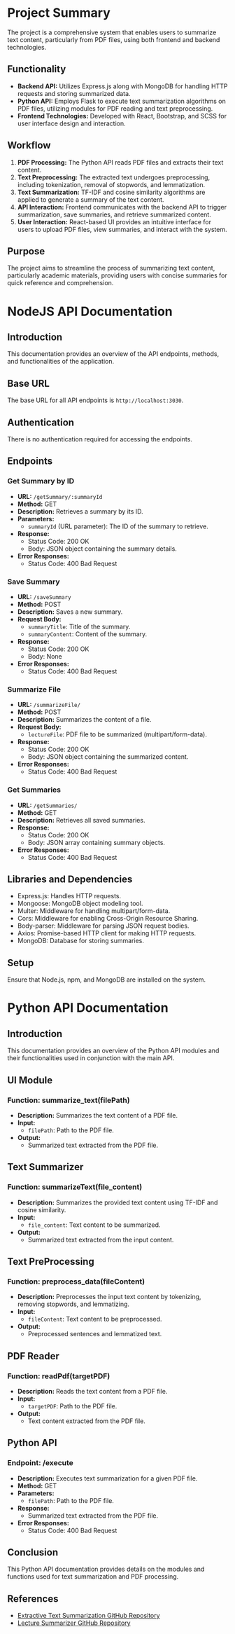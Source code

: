 # Project Summary

The project is a comprehensive system that enables users to summarize text content, particularly from PDF files, using both frontend and backend technologies.

## Functionality

- **Backend API:** Utilizes Express.js along with MongoDB for handling HTTP requests and storing summarized data.
- **Python API:** Employs Flask to execute text summarization algorithms on PDF files, utilizing modules for PDF reading and text preprocessing.
- **Frontend Technologies:** Developed with React, Bootstrap, and SCSS for user interface design and interaction.

## Workflow

1. **PDF Processing:** The Python API reads PDF files and extracts their text content.
2. **Text Preprocessing:** The extracted text undergoes preprocessing, including tokenization, removal of stopwords, and lemmatization.
3. **Text Summarization:** TF-IDF and cosine similarity algorithms are applied to generate a summary of the text content.
4. **API Interaction:** Frontend communicates with the backend API to trigger summarization, save summaries, and retrieve summarized content.
5. **User Interaction:** React-based UI provides an intuitive interface for users to upload PDF files, view summaries, and interact with the system.

## Purpose
The project aims to streamline the process of summarizing text content, particularly academic materials, providing users with concise summaries for quick reference and comprehension.

# NodeJS API Documentation

## Introduction

This documentation provides an overview of the API endpoints, methods, and functionalities of the application.

## Base URL

The base URL for all API endpoints is `http://localhost:3030`.

## Authentication

There is no authentication required for accessing the endpoints.

## Endpoints

### Get Summary by ID

- **URL:** `/getSummary/:summaryId`
- **Method:** GET
- **Description:** Retrieves a summary by its ID.
- **Parameters:**
  - `summaryId` (URL parameter): The ID of the summary to retrieve.
- **Response:**
  - Status Code: 200 OK
  - Body: JSON object containing the summary details.
- **Error Responses:**
  - Status Code: 400 Bad Request

### Save Summary

- **URL:** `/saveSummary`
- **Method:** POST
- **Description:** Saves a new summary.
- **Request Body:**
  - `summaryTitle`: Title of the summary.
  - `summaryContent`: Content of the summary.
- **Response:**
  - Status Code: 200 OK
  - Body: None
- **Error Responses:**
  - Status Code: 400 Bad Request

### Summarize File

- **URL:** `/summarizeFile/`
- **Method:** POST
- **Description:** Summarizes the content of a file.
- **Request Body:**
  - `lectureFile`: PDF file to be summarized (multipart/form-data).
- **Response:**
  - Status Code: 200 OK
  - Body: JSON object containing the summarized content.
- **Error Responses:**
  - Status Code: 400 Bad Request

### Get Summaries

- **URL:** `/getSummaries/`
- **Method:** GET
- **Description:** Retrieves all saved summaries.
- **Response:**
  - Status Code: 200 OK
  - Body: JSON array containing summary objects.
- **Error Responses:**
  - Status Code: 400 Bad Request

## Libraries and Dependencies

- Express.js: Handles HTTP requests.
- Mongoose: MongoDB object modeling tool.
- Multer: Middleware for handling multipart/form-data.
- Cors: Middleware for enabling Cross-Origin Resource Sharing.
- Body-parser: Middleware for parsing JSON request bodies.
- Axios: Promise-based HTTP client for making HTTP requests.
- MongoDB: Database for storing summaries.

## Setup

Ensure that Node.js, npm, and MongoDB are installed on the system.

# Python API Documentation

## Introduction

This documentation provides an overview of the Python API modules and their functionalities used in conjunction with the main API.

## UI Module

### Function: summarize_text(filePath)

- **Description:** Summarizes the text content of a PDF file.
- **Input:**
  - `filePath`: Path to the PDF file.
- **Output:**
  - Summarized text extracted from the PDF file.

## Text Summarizer

### Function: summarizeText(file_content)

- **Description:** Summarizes the provided text content using TF-IDF and cosine similarity.
- **Input:**
  - `file_content`: Text content to be summarized.
- **Output:**
  - Summarized text extracted from the input content.

## Text PreProcessing

### Function: preprocess_data(fileContent)

- **Description:** Preprocesses the input text content by tokenizing, removing stopwords, and lemmatizing.
- **Input:**
  - `fileContent`: Text content to be preprocessed.
- **Output:**
  - Preprocessed sentences and lemmatized text.

## PDF Reader

### Function: readPdf(targetPDF)

- **Description:** Reads the text content from a PDF file.
- **Input:**
  - `targetPDF`: Path to the PDF file.
- **Output:**
  - Text content extracted from the PDF file.

## Python API

### Endpoint: /execute

- **Description:** Executes text summarization for a given PDF file.
- **Method:** GET
- **Parameters:**
  - `filePath`: Path to the PDF file.
- **Response:**
  - Summarized text extracted from the PDF file.
- **Error Responses:**
  - Status Code: 400 Bad Request

## Conclusion

This Python API documentation provides details on the modules and functions used for text summarization and PDF processing.

## References

- [Extractive Text Summarization GitHub Repository](https://github.com/MartinYordanov374/Extractive-Text-Summarization)
- [Lecture Summarizer GitHub Repository](https://github.com/MartinYordanov374/LectureSummarizer)